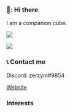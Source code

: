 ### 👋: Hi there

I am a companion cube.

![](https://img.shields.io/badge/OS-Windows-blueviolet)

<img align="center" src="https://github-readme-stats.vercel.app/api/<CARD_TYPE>/?username=<USERNAME>&theme=<THEME_NAME>" />

### 📞 Contact me 

Discord: zerzym#9854

[Website](https://zmega.cf)

### Interests

